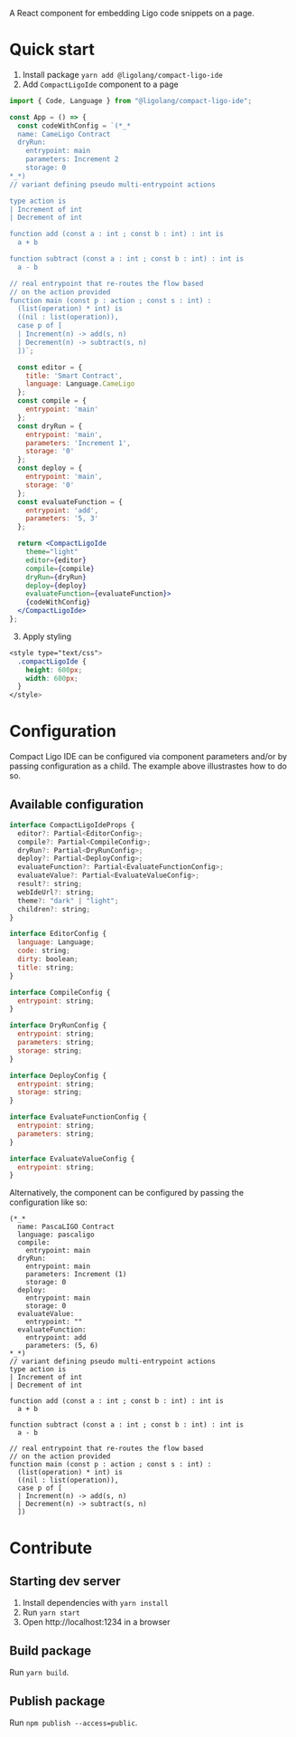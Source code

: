 A React component for embedding Ligo code snippets on a page.

# Quick start

1. Install package `yarn add @ligolang/compact-ligo-ide`
2. Add `CompactLigoIde` component to a page

```jsx
import { Code, Language } from "@ligolang/compact-ligo-ide";

const App = () => {
  const codeWithConfig = `(*_*
  name: CameLigo Contract
  dryRun:
    entrypoint: main
    parameters: Increment 2
    storage: 0
*_*)
// variant defining pseudo multi-entrypoint actions

type action is
| Increment of int
| Decrement of int

function add (const a : int ; const b : int) : int is
  a + b

function subtract (const a : int ; const b : int) : int is
  a - b

// real entrypoint that re-routes the flow based
// on the action provided
function main (const p : action ; const s : int) :
  (list(operation) * int) is
  ((nil : list(operation)),
  case p of [
  | Increment(n) -> add(s, n)
  | Decrement(n) -> subtract(s, n)
  ])`;

  const editor = {
    title: 'Smart Contract',
    language: Language.CameLigo
  };
  const compile = {
    entrypoint: 'main'
  };
  const dryRun = {
    entrypoint: 'main',
    parameters: 'Increment 1',
    storage: '0'
  };
  const deploy = {
    entrypoint: 'main',
    storage: '0'
  };
  const evaluateFunction = {
    entrypoint: 'add',
    parameters: '5, 3'
  };

  return <CompactLigoIde
    theme="light"
    editor={editor}
    compile={compile}
    dryRun={dryRun}
    deploy={deploy}
    evaluateFunction={evaluateFunction}>
    {codeWithConfig}
  </CompactLigoIde>
};
```

3. Apply styling

```css
<style type="text/css">
  .compactLigoIde {
    height: 600px;
    width: 600px;
  }
</style>
```

# Configuration

Compact Ligo IDE can be configured via component parameters and/or by passing configuration as a child. The example above illustrastes how to do so.

## Available configuration

```js
interface CompactLigoIdeProps {
  editor?: Partial<EditorConfig>;
  compile?: Partial<CompileConfig>;
  dryRun?: Partial<DryRunConfig>;
  deploy?: Partial<DeployConfig>;
  evaluateFunction?: Partial<EvaluateFunctionConfig>;
  evaluateValue?: Partial<EvaluateValueConfig>;
  result?: string;
  webIdeUrl?: string;
  theme?: "dark" | "light";
  children?: string;
}

interface EditorConfig {
  language: Language;
  code: string;
  dirty: boolean;
  title: string;
}

interface CompileConfig {
  entrypoint: string;
}

interface DryRunConfig {
  entrypoint: string;
  parameters: string;
  storage: string;
}

interface DeployConfig {
  entrypoint: string;
  storage: string;
}

interface EvaluateFunctionConfig {
  entrypoint: string;
  parameters: string;
}

interface EvaluateValueConfig {
  entrypoint: string;
}
```

Alternatively, the component can be configured by passing the configuration like so:

```
(*_*
  name: PascaLIGO Contract
  language: pascaligo
  compile:
    entrypoint: main
  dryRun:
    entrypoint: main
    parameters: Increment (1)
    storage: 0
  deploy:
    entrypoint: main
    storage: 0
  evaluateValue:
    entrypoint: ""
  evaluateFunction:
    entrypoint: add
    parameters: (5, 6)
*_*)
// variant defining pseudo multi-entrypoint actions
type action is
| Increment of int
| Decrement of int

function add (const a : int ; const b : int) : int is
  a + b

function subtract (const a : int ; const b : int) : int is
  a - b

// real entrypoint that re-routes the flow based
// on the action provided
function main (const p : action ; const s : int) :
  (list(operation) * int) is
  ((nil : list(operation)),
  case p of [
  | Increment(n) -> add(s, n)
  | Decrement(n) -> subtract(s, n)
  ])
```

# Contribute

## Starting dev server

1. Install dependencies with `yarn install`
2. Run `yarn start`
3. Open http://localhost:1234 in a browser

## Build package

Run `yarn build`.

## Publish package

Run `npm publish --access=public`.
